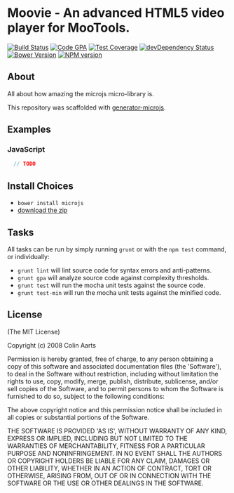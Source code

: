 # Moovie - An advanced HTML5 video player for MooTools.
[![Build Status][build-image]][build-url]
[![Code GPA][gpa-image]][gpa-url]
[![Test Coverage][coverage-image]][coverage-url]
[![devDependency Status](https://david-dm.org/nbish11/microjs/dev-status.svg)](https://david-dm.org/nbish11/microjs#info=devDependencies)
[![Bower Version][bower-image]][bower-url]
[![NPM version][npm-image]][npm-url]

## About

All about how amazing the microjs micro-library is.

This repository was scaffolded with [generator-microjs](https://github.com/daniellmb/generator-microjs).

## Examples

### JavaScript

```JavaScript
  // TODO
```

## Install Choices
- `bower install microjs`
- [download the zip](https://github.com/nbish11/microjs/archive/master.zip)

## Tasks

All tasks can be run by simply running `grunt` or with the `npm test` command, or individually:

  * `grunt lint` will lint source code for syntax errors and anti-patterns.
  * `grunt gpa` will analyze source code against complexity thresholds.
  * `grunt test` will run the mocha unit tests against the source code.
  * `grunt test-min` will run the mocha unit tests against the minified code.

## License

(The MIT License)

Copyright (c) 2008 Colin Aarts

Permission is hereby granted, free of charge, to any person obtaining
a copy of this software and associated documentation files (the
'Software'), to deal in the Software without restriction, including
without limitation the rights to use, copy, modify, merge, publish,
distribute, sublicense, and/or sell copies of the Software, and to
permit persons to whom the Software is furnished to do so, subject to
the following conditions:

The above copyright notice and this permission notice shall be
included in all copies or substantial portions of the Software.

THE SOFTWARE IS PROVIDED 'AS IS', WITHOUT WARRANTY OF ANY KIND,
EXPRESS OR IMPLIED, INCLUDING BUT NOT LIMITED TO THE WARRANTIES OF
MERCHANTABILITY, FITNESS FOR A PARTICULAR PURPOSE AND NONINFRINGEMENT.
IN NO EVENT SHALL THE AUTHORS OR COPYRIGHT HOLDERS BE LIABLE FOR ANY
CLAIM, DAMAGES OR OTHER LIABILITY, WHETHER IN AN ACTION OF CONTRACT,
TORT OR OTHERWISE, ARISING FROM, OUT OF OR IN CONNECTION WITH THE
SOFTWARE OR THE USE OR OTHER DEALINGS IN THE SOFTWARE.



[build-url]: https://travis-ci.org/nbish11/microjs
[build-image]: http://img.shields.io/travis/nbish11/microjs.png

[gpa-url]: https://codeclimate.com/github/nbish11/microjs
[gpa-image]: https://codeclimate.com/github/nbish11/microjs.png

[coverage-url]: https://codeclimate.com/github/nbish11/microjs/code?sort=covered_percent&sort_direction=desc
[coverage-image]: https://codeclimate.com/github/nbish11/microjs/coverage.png

[issues-url]: https://github.com/nbish11/microjs/issues
[issues-image]: http://img.shields.io/github/issues/nbish11/microjs.png

[bower-url]: http://bower.io/search/?q=microjs
[bower-image]: https://badge.fury.io/bo/microjs.png

[npm-url]: https://www.npmjs.org/package/microjs
[npm-image]: https://badge.fury.io/js/microjs.png